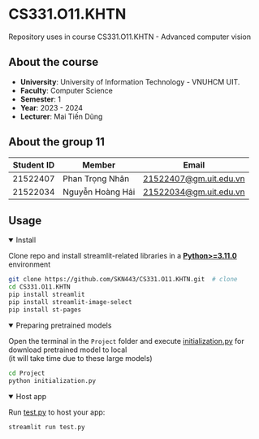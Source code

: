 # CS331.O11.KHTN
Repository uses in course CS331.O11.KHTN - Advanced computer vision
## About the course
- **University**: University of Information Technology - VNUHCM UIT.
- **Faculty**: Computer Science
- **Semester**: 1
- **Year**: 2023 - 2024
- **Lecturer**: Mai Tiến Dũng
## About the group 11
|**Student ID**| **Member**|**Email**|
|-----------|-----------|-----------|
|21522407|Phan Trọng Nhân|21522407@gm.uit.edu.vn|
|21522034|Nguyễn Hoàng Hải|21522034@gm.uit.edu.vn|

## Usage

<details open>
<summary>Install</summary>

Clone repo and install streamlit-related libraries in a
[**Python>=3.11.0**](https://www.python.org/) environment

```bash
git clone https://github.com/SKN443/CS331.O11.KHTN.git  # clone
cd CS331.O11.KHTN
pip install streamlit  
pip install streamlit-image-select
pip install st-pages
```
</details>

<details open>
<summary>Preparing pretrained models</summary>

Open the terminal in the ``Project`` folder and execute [initialization.py](https://github.com/SKN443/CS331.O11.KHTN/blob/main/Project/initialization.py) for download pretrained model to local \
(it will take time due to these large models)

```bash
cd Project
python initialization.py 
```
</details>

<details open>
<summary>Host app</summary>

Run [test.py](https://github.com/SKN443/CS331.O11.KHTN/blob/main/Project/test.py) to host your app:

```python
streamlit run test.py
```

</details>
